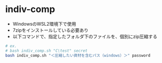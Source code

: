 # indiv-comp

- WindowsのWSL2環境下で使用
- 7zipをインストールしている必要あり
- 以下コマンドで、指定したフォルダ下のファイルを、個別にzip圧縮する

```bash
# ex.
# bash indiv_comp.sh "C\test" secret
bash indiv_comp.sh "＜圧縮したい資材を含むパス（windows）＞" password
```
